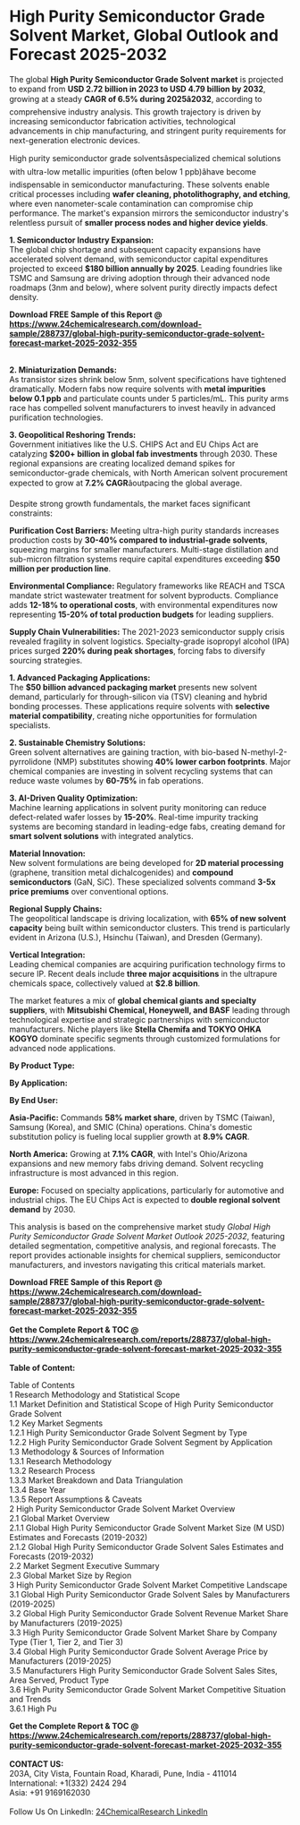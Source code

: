 <h1>High Purity Semiconductor Grade Solvent Market, Global Outlook and Forecast 2025-2032</h1><p>The global <strong>High Purity Semiconductor Grade Solvent market</strong> is projected to expand from <strong>USD 2.72 billion in 2023 to USD 4.79 billion by 2032</strong>, growing at a steady <strong>CAGR of 6.5% during 2025â2032</strong>, according to comprehensive industry analysis. This growth trajectory is driven by increasing semiconductor fabrication activities, technological advancements in chip manufacturing, and stringent purity requirements for next-generation electronic devices.</p><p>High purity semiconductor grade solventsâspecialized chemical solutions with ultra-low metallic impurities (often below 1 ppb)âhave become indispensable in semiconductor manufacturing. These solvents enable critical processes including <strong>wafer cleaning, photolithography, and etching</strong>, where even nanometer-scale contamination can compromise chip performance. The market's expansion mirrors the semiconductor industry's relentless pursuit of <strong>smaller process nodes and higher device yields</strong>.</p><p><strong>1. Semiconductor Industry Expansion:</strong><br>
The global chip shortage and subsequent capacity expansions have accelerated solvent demand, with semiconductor capital expenditures projected to exceed <strong>$180 billion annually by 2025</strong>. Leading foundries like TSMC and Samsung are driving adoption through their advanced node roadmaps (3nm and below), where solvent purity directly impacts defect density.</p><div><b>Download FREE Sample of this Report @ 
            <a href="https://www.24chemicalresearch.com/download-sample/288737/global-high-purity-semiconductor-grade-solvent-forecast-market-2025-2032-355">
            https://www.24chemicalresearch.com/download-sample/288737/global-high-purity-semiconductor-grade-solvent-forecast-market-2025-2032-355</a></b></div><br><p><strong>2. Miniaturization Demands:</strong><br>
As transistor sizes shrink below 5nm, solvent specifications have tightened dramatically. Modern fabs now require solvents with <strong>metal impurities below 0.1 ppb</strong> and particulate counts under 5 particles/mL. This purity arms race has compelled solvent manufacturers to invest heavily in advanced purification technologies.</p><p><strong>3. Geopolitical Reshoring Trends:</strong><br>
Government initiatives like the U.S. CHIPS Act and EU Chips Act are catalyzing <strong>$200+ billion in global fab investments</strong> through 2030. These regional expansions are creating localized demand spikes for semiconductor-grade chemicals, with North American solvent procurement expected to grow at <strong>7.2% CAGR</strong>âoutpacing the global average.</p><p>Despite strong growth fundamentals, the market faces significant constraints:</p><p><strong>Purification Cost Barriers:</strong> Meeting ultra-high purity standards increases production costs by <strong>30-40% compared to industrial-grade solvents</strong>, squeezing margins for smaller manufacturers. Multi-stage distillation and sub-micron filtration systems require capital expenditures exceeding <strong>$50 million per production line</strong>.</p><p><strong>Environmental Compliance:</strong> Regulatory frameworks like REACH and TSCA mandate strict wastewater treatment for solvent byproducts. Compliance adds <strong>12-18% to operational costs</strong>, with environmental expenditures now representing <strong>15-20% of total production budgets</strong> for leading suppliers.</p><p><strong>Supply Chain Vulnerabilities:</strong> The 2021-2023 semiconductor supply crisis revealed fragility in solvent logistics. Specialty-grade isopropyl alcohol (IPA) prices surged <strong>220% during peak shortages</strong>, forcing fabs to diversify sourcing strategies.</p><p><strong>1. Advanced Packaging Applications:</strong><br>
The <strong>$50 billion advanced packaging market</strong> presents new solvent demand, particularly for through-silicon via (TSV) cleaning and hybrid bonding processes. These applications require solvents with <strong>selective material compatibility</strong>, creating niche opportunities for formulation specialists.</p><p><strong>2. Sustainable Chemistry Solutions:</strong><br>
Green solvent alternatives are gaining traction, with bio-based N-methyl-2-pyrrolidone (NMP) substitutes showing <strong>40% lower carbon footprints</strong>. Major chemical companies are investing in solvent recycling systems that can reduce waste volumes by <strong>60-75%</strong> in fab operations.</p><p><strong>3. AI-Driven Quality Optimization:</strong><br>
Machine learning applications in solvent purity monitoring can reduce defect-related wafer losses by <strong>15-20%</strong>. Real-time impurity tracking systems are becoming standard in leading-edge fabs, creating demand for <strong>smart solvent solutions</strong> with integrated analytics.</p><p><strong>Material Innovation:</strong><br>
	New solvent formulations are being developed for <strong>2D material processing</strong> (graphene, transition metal dichalcogenides) and <strong>compound semiconductors</strong> (GaN, SiC). These specialized solvents command <strong>3-5x price premiums</strong> over conventional options.</p><p><strong>Regional Supply Chains:</strong><br>
	The geopolitical landscape is driving localization, with <strong>65% of new solvent capacity</strong> being built within semiconductor clusters. This trend is particularly evident in Arizona (U.S.), Hsinchu (Taiwan), and Dresden (Germany).</p><p><strong>Vertical Integration:</strong><br>
	Leading chemical companies are acquiring purification technology firms to secure IP. Recent deals include <strong>three major acquisitions</strong> in the ultrapure chemicals space, collectively valued at <strong>$2.8 billion</strong>.</p><p>The market features a mix of <strong>global chemical giants and specialty suppliers</strong>, with <strong>Mitsubishi Chemical, Honeywell, and BASF</strong> leading through technological expertise and strategic partnerships with semiconductor manufacturers. Niche players like <strong>Stella Chemifa and TOKYO OHKA KOGYO</strong> dominate specific segments through customized formulations for advanced node applications.</p><p><strong>By Product Type:</strong></p><p><strong>By Application:</strong></p><p><strong>By End User:</strong></p><p><strong>Asia-Pacific:</strong> Commands <strong>58% market share</strong>, driven by TSMC (Taiwan), Samsung (Korea), and SMIC (China) operations. China's domestic substitution policy is fueling local supplier growth at <strong>8.9% CAGR</strong>.</p><p><strong>North America:</strong> Growing at <strong>7.1% CAGR</strong>, with Intel's Ohio/Arizona expansions and new memory fabs driving demand. Solvent recycling infrastructure is most advanced in this region.</p><p><strong>Europe:</strong> Focused on specialty applications, particularly for automotive and industrial chips. The EU Chips Act is expected to <strong>double regional solvent demand</strong> by 2030.</p><p>This analysis is based on the comprehensive market study <em>Global High Purity Semiconductor Grade Solvent Market Outlook 2025-2032</em>, featuring detailed segmentation, competitive analysis, and regional forecasts. The report provides actionable insights for chemical suppliers, semiconductor manufacturers, and investors navigating this critical materials market.</p><div><b>Download FREE Sample of this Report @ 
            <a href="https://www.24chemicalresearch.com/download-sample/288737/global-high-purity-semiconductor-grade-solvent-forecast-market-2025-2032-355">
            https://www.24chemicalresearch.com/download-sample/288737/global-high-purity-semiconductor-grade-solvent-forecast-market-2025-2032-355</a></b></div><br><div><b>Get the Complete Report & TOC @ 
            <a href="https://www.24chemicalresearch.com/reports/288737/global-high-purity-semiconductor-grade-solvent-forecast-market-2025-2032-355">
            https://www.24chemicalresearch.com/reports/288737/global-high-purity-semiconductor-grade-solvent-forecast-market-2025-2032-355</a></b></div><br>
            <b>Table of Content:</b><p>Table of Contents<br />
1 Research Methodology and Statistical Scope<br />
1.1 Market Definition and Statistical Scope of High Purity Semiconductor Grade Solvent<br />
1.2 Key Market Segments<br />
1.2.1 High Purity Semiconductor Grade Solvent Segment by Type<br />
1.2.2 High Purity Semiconductor Grade Solvent Segment by Application<br />
1.3 Methodology & Sources of Information<br />
1.3.1 Research Methodology<br />
1.3.2 Research Process<br />
1.3.3 Market Breakdown and Data Triangulation<br />
1.3.4 Base Year<br />
1.3.5 Report Assumptions & Caveats<br />
2 High Purity Semiconductor Grade Solvent Market Overview<br />
2.1 Global Market Overview<br />
2.1.1 Global High Purity Semiconductor Grade Solvent Market Size (M USD) Estimates and Forecasts (2019-2032)<br />
2.1.2 Global High Purity Semiconductor Grade Solvent Sales Estimates and Forecasts (2019-2032)<br />
2.2 Market Segment Executive Summary<br />
2.3 Global Market Size by Region<br />
3 High Purity Semiconductor Grade Solvent Market Competitive Landscape<br />
3.1 Global High Purity Semiconductor Grade Solvent Sales by Manufacturers (2019-2025)<br />
3.2 Global High Purity Semiconductor Grade Solvent Revenue Market Share by Manufacturers (2019-2025)<br />
3.3 High Purity Semiconductor Grade Solvent Market Share by Company Type (Tier 1, Tier 2, and Tier 3)<br />
3.4 Global High Purity Semiconductor Grade Solvent Average Price by Manufacturers (2019-2025)<br />
3.5 Manufacturers High Purity Semiconductor Grade Solvent Sales Sites, Area Served, Product Type<br />
3.6 High Purity Semiconductor Grade Solvent Market Competitive Situation and Trends<br />
3.6.1 High Pu</p><div><b>Get the Complete Report & TOC @ 
            <a href="https://www.24chemicalresearch.com/reports/288737/global-high-purity-semiconductor-grade-solvent-forecast-market-2025-2032-355">
            https://www.24chemicalresearch.com/reports/288737/global-high-purity-semiconductor-grade-solvent-forecast-market-2025-2032-355</a></b></div><br><b>CONTACT US:</b><br>
            203A, City Vista, Fountain Road, Kharadi, Pune, India - 411014<br>
            International: +1(332) 2424 294<br>
            Asia: +91 9169162030 <br><br>
            Follow Us On LinkedIn: <a href="https://www.linkedin.com/company/24chemicalresearch/">24ChemicalResearch LinkedIn</a>